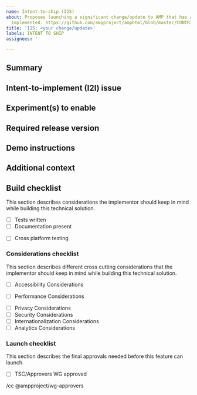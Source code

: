 ```yaml
---
name: Intent-to-ship (I2S)
about: Proposes launching a significant change/update to AMP that has already been
  implemented. https://github.com/ampproject/amphtml/blob/master/CONTRIBUTING.md
title: 'I2S: <your change/update>'
labels: INTENT TO SHIP
assignees: ''

---
```


<!--
Replace/remove all of the text in brackets, including this text.

Use an Intent-to-ship (I2S) issue to request the launch of a significant change/update to AMP, generally those that required an Intent-to-implement (I2I) issue.
See https://github.com/ampproject/amphtml/blob/master/CONTRIBUTING.md for more information.
-->

## Summary

<!--
Provide a brief description of the feature/change you have implemented.
-->

## Intent-to-implement (I2I) issue

<!--
Provide a link to the I2I issue you filed for this feature/change.
-->

## Experiment(s) to enable

<!--
List the experiment(s) that should be enabled to launch your feature.
-->

## Required release version

<!--
Link to the "Type: Release" issue for the release that contains all of the changes necessary for your launch.
-->

## Demo instructions

<!--
Provide instructions for how to demo your feature such as a link to a demo page.
-->

## Additional context

<!--
Add any other information that may be relevant in determining if your feature can ship.
-->

## Build checklist

This section describes considerations the implementor should keep in mind while building this technical solution.

- [ ] Tests written
- [ ] Documentation present
<!--
Has reference documentation been added? Have examples been added? Has an example been made available on amp.dev?
-->
- [ ] Cross platform testing
<!--
Have you tested all browsers and versions that AMP supports? https://amp.dev/support/faq/supported-browsers/
Have you tested across mobile and desktop devices? 
-->

### Considerations checklist

This section describes different cross cutting considerations that the implementor should keep in mind while building this technical solution.

- [ ] Accessibility Considerations
<!--
Reach out to the UI and Accessibility WG for assistance. https://github.com/ampproject/wg-ui-and-a11y
-->
- [ ] Performance Considerations
<!--
Reach out to the UI and Accessibility WG for assistance. https://github.com/ampproject/wg-performance
-->
- [ ] Privacy Considerations
- [ ] Security Considerations
- [ ] Internationalization Considerations
- [ ] Analytics Considerations
<!--
Reach out to the UI and Accessibility WG for assistance. https://github.com/ampproject/wg-analytics
-->

### Launch checklist

This section describes the final approvals needed before this feature can launch.

- [ ] TSC/Approvers WG approved

<!--
Add anyone to this cc line that you want to notify about this I2S, including the reviewer who you worked with on the I2I.
-->

/cc @ampproject/wg-approvers
